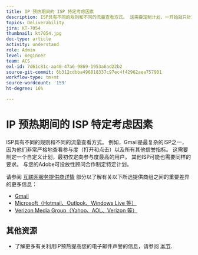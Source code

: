 ```yaml
---
title: IP 预热期间的 ISP 特定考虑因素
description: ISP具有不同的规则和不同的流量查看方式。 这需要定制计划，一开始就只针对参与度最高的用户。
topics: Deliverability
jira: KT-7054
thumbnail: kt7054.jpg
doc-type: article
activity: understand
role: Admin
level: Beginner
team: ACS
exl-id: 7d61c81c-aa40-47a6-9869-1953a6ad22b2
source-git-commit: 6b312cdbba496818337c97ec4f42962aea757901
workflow-type: tm+mt
source-wordcount: '159'
ht-degree: 16%

---
```


# IP 预热期间的 ISP 特定考虑因素

ISP具有不同的规则和不同的流量查看方式。 例如，Gmail是最复杂的ISP之一，因为他们非常严格地查看参与度（打开和点击）以及所有其他信誉指标。 这需要制定一个自定义计划，最初仅定向参与度最高的用户。 其他ISP可能也需要同样的要求。 与您的Adobe可投放性顾问合作制定特定计划。

请参阅 [互联网服务提供商详情](/help/internet-service-provider-specifics/overview.md) 部分以了解有关以下所选提供商组之间的重要差异的更多信息：

* [Gmail](/help/internet-service-provider-specifics/gmail.md)
* [Microsoft（Hotmail、Outlook、Windows Live 等）](/help/internet-service-provider-specifics/microsoft.md)
* [Verizon Media Group（Yahoo、AOL、Verizon 等）](/help/internet-service-provider-specifics/verizon-media-group.md)

## 其他资源

* 了解更多有关利用IP预热提高您的电子邮件声誉的信息，请参阅 [本节](/help/additional-resources/increase-reputation-with-ip-warming.md).
